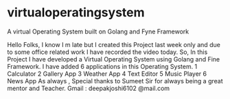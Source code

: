 # virtualoperatingsystem
A virtual Operating System built on Golang and Fyne Framework

Hello Folks, I know I m late but I created this Project last week only and due to some office related work
I have recorded the video today. So, In this Project
I have developed a Virtual Operating System using Golang and Fine Framework.
I have added 6 applications in this Operating System. 
1 Calculator 2 Gallery App 3 Weather App 4 Text Editor 5 Music Player 6 News App As always , 
Special thanks to Sumeet Sir for always being a great mentor and Teacher. Gmail : deepakjoshi6102 @mail.com
